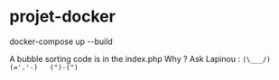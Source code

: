 # projet-docker

docker-compose up --build

A bubble sorting code is in the index.php 
Why ? Ask Lapinou :
`(\___/)  
(='.'-)  
(")-(")  `
